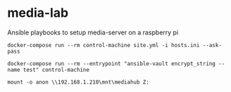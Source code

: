 # media-lab
Ansible playbooks to setup media-server on a raspberry pi


```
docker-compose run --rm control-machine site.yml -i hosts.ini --ask-pass
```

```
docker-compose run --rm --entrypoint "ansible-vault encrypt_string --name test" control-machine
```

```
mount -o anon \\192.168.1.210\mnt\mediahub Z:
```